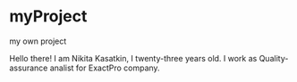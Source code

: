 # myProject
my own project

Hello there! I am Nikita Kasatkin, I twenty-three years old. I work as Quality-assurance analist for ExactPro company.
